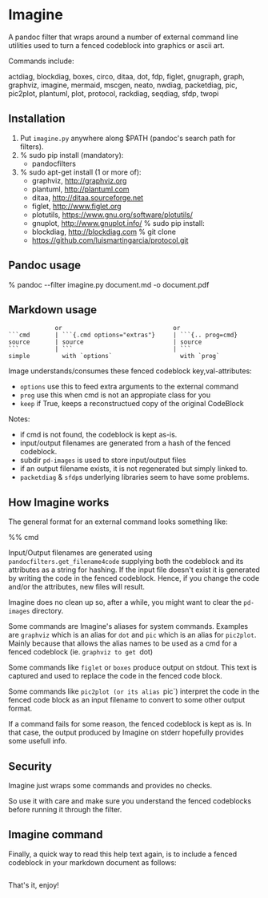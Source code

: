 # Imagine

A pandoc filter that wraps around a number of external command line utilities
used to turn a fenced codeblock into graphics or ascii art.

Commands include:

   actdiag, blockdiag, boxes, circo, ditaa, dot, fdp, figlet, gnugraph,
   graph, graphviz, imagine, mermaid, mscgen, neato, nwdiag, packetdiag,
   pic, pic2plot, plantuml, plot, protocol, rackdiag, seqdiag, sfdp,
   twopi

## Installation

1. Put `imagine.py` anywhere along $PATH (pandoc's search path for filters).
2. % sudo pip install (mandatory):
     - pandocfilters
3. % sudo apt-get install (1 or more of):
     - graphviz,   http://graphviz.org
     - plantuml,   http://plantuml.com
     - ditaa,      http://ditaa.sourceforge.net
     - figlet,     http://www.figlet.org
     - plotutils,  https://www.gnu.org/software/plotutils/
     - gnuplot,    http://www.gnuplot.info/
   % sudo pip install:
     - blockdiag,  http://blockdiag.com
   % git clone
     - https://github.com/luismartingarcia/protocol.git

## Pandoc usage

  % pandoc --filter imagine.py document.md -o document.pdf


## Markdown usage

                 or                               or
    ```cmd       | ```{.cmd options="extras"}     | ```{.. prog=cmd}
    source       | source                         | source
    ```          | ```                            | ```
    simple         with `options`                   with `prog`

  Image understands/consumes these fenced codeblock key,val-attributes:
  - `options` use this to feed extra arguments to the external command
  - `prog`    use this when cmd is not an appropiate class for you
  - `keep`    if True, keeps a reconstructued copy of the original CodeBlock

  Notes:
  - if cmd is not found, the codeblock is kept as-is.
  - input/output filenames are generated from a hash of the fenced codeblock.
  - subdir `pd-images` is used to store input/output files
  - if an output filename exists, it is not regenerated but simply linked to.
  - `packetdiag` & `sfdp`s underlying libraries seem to have some problems.


## How Imagine works

The general format for an external command looks something like:

%% cmd <options> <inputfile> <outputfile>

Input/Output filenames are generated using `pandocfilters.get_filename4code`
supplying both the codeblock and its attributes as a string for hashing. If
the input file doesn't exist it is generated by writing the code in the fenced
codeblock. Hence, if you change the code and/or the attributes, new files will
result.

Imagine does no clean up so, after a while, you might want to clear the
`pd-images` directory.

Some commands are Imagine's aliases for system commands.  Examples are
`graphviz` which is an alias for `dot` and `pic` which is an alias for
`pic2plot`.  Mainly because that allows the alias names to be used as a cmd
for a fenced codeblock (ie. ```graphviz to get ```dot)

Some commands like `figlet` or `boxes` produce output on stdout.  This text is
captured and used to replace the code in the fenced code block.

Some commands like `pic2plot (or its alias `pic`) interpret the code in the
fenced code block as an input filename to convert to some other output format.

If a command fails for some reason, the fenced codeblock is kept as is.  In
that case, the output produced by Imagine on stderr hopefully provides some
usefull info.


## Security

Imagine just wraps some commands and provides no checks.

So use it with care and make sure you understand the fenced codeblocks before
running it through the filter.


## Imagine command

Finally, a quick way to read this help text again, is to include a fenced
codeblock in your markdown document as follows:

  ```imagine
  ```

  That's it, enjoy!
